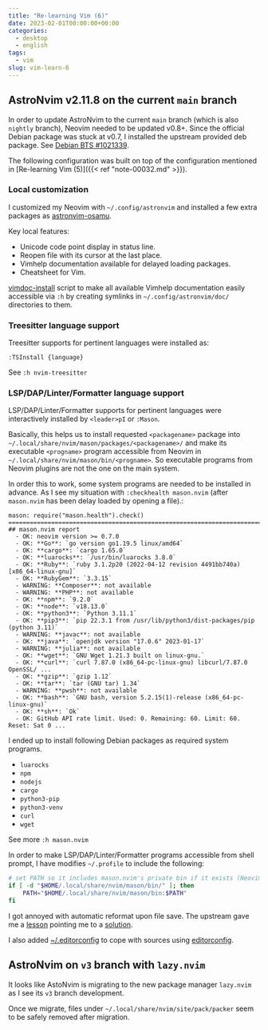 ```yaml
---
title: "Re-learning Vim (6)"
date: 2023-02-01T00:00:00+00:00
categories:
  - desktop
  - english
tags:
  - vim
slug: vim-learn-6
---
```


## AstroNvim v2.11.8 on the current `main` branch

In order to update AstroNvim to the current `main` branch (which is also
`nightly` branch), Neovim needed to be updated v0.8+. Since the official Debian
package was stuck at v0.7, I installed the upstream provided deb package. See
[Debian BTS #1021339](https://bugs.debian.org/1021339).

The following configuration was built on top of the configuration mentioned in
[Re-learning Vim (5)]({{< ref "note-00032.md" >}}).

### Local customization

I customized my Neovim with `~/.config/astronvim` and installed a few extra
packages as [astronvim-osamu](https://github.com/osamuaoki/astronvim-osamu).

Key local features:

- Unicode code point display in status line.
- Reopen file with its cursor at the last place.
- Vimhelp documentation available for delayed loading packages.
- Cheatsheet for Vim.

[vimdoc-install](https://github.com/osamuaoki/osamu-utils/blob/main/vimdoc-install)
script to make all available Vimhelp documentation easily accessible via `:h`
by creating symlinks in `~/.config/astronvim/doc/` directories to them.

### Treesitter language support

Treesitter supports for pertinent languages were installed as:

```vim
:TSInstall {language}
```

See `:h nvim-treesitter`

### LSP/DAP/Linter/Formatter language support

LSP/DAP/Linter/Formatter supports for pertinent languages were interactively
installed by `<leader>pI` or `:Mason`.

Basically, this helps us to install requested `<packagename>` package into
`~/.local/share/nvim/mason/packages/<packagename>/` and make its executable
`<progname>` program accessible from Neovim in
`~/.local/share/nvim/mason/bin/<progname>`. So executable programs from Neovim
plugins are not the one on the main system.

In order this to work, some system programs are needed to be installed in
advance. As I see my situation with `:checkhealth mason.nvim` (after
`mason.nvim` has been delay loaded by opening a file).:

```text
mason: require("mason.health").check()
========================================================================
## mason.nvim report
  - OK: neovim version >= 0.7.0
  - OK: **Go**: `go version go1.19.5 linux/amd64`
  - OK: **cargo**: `cargo 1.65.0`
  - OK: **luarocks**: `/usr/bin/luarocks 3.8.0`
  - OK: **Ruby**: `ruby 3.1.2p20 (2022-04-12 revision 4491bb740a) [x86_64-linux-gnu]`
  - OK: **RubyGem**: `3.3.15`
  - WARNING: **Composer**: not available
  - WARNING: **PHP**: not available
  - OK: **npm**: `9.2.0`
  - OK: **node**: `v18.13.0`
  - OK: **python3**: `Python 3.11.1`
  - OK: **pip3**: `pip 22.3.1 from /usr/lib/python3/dist-packages/pip (python 3.11)`
  - WARNING: **javac**: not available
  - OK: **java**: `openjdk version "17.0.6" 2023-01-17`
  - WARNING: **julia**: not available
  - OK: **wget**: `GNU Wget 1.21.3 built on linux-gnu.`
  - OK: **curl**: `curl 7.87.0 (x86_64-pc-linux-gnu) libcurl/7.87.0 OpenSSL/ ...
  - OK: **gzip**: `gzip 1.12`
  - OK: **tar**: `tar (GNU tar) 1.34`
  - WARNING: **pwsh**: not available
  - OK: **bash**: `GNU bash, version 5.2.15(1)-release (x86_64-pc-linux-gnu)`
  - OK: **sh**: `Ok`
  - OK: GitHub API rate limit. Used: 0. Remaining: 60. Limit: 60. Reset: Sat 0 ...
```

I ended up to install following Debian packages as required system programs.

- `luarocks`
- `npm`
- `nodejs`
- `cargo`
- `python3-pip`
- `python3-venv`
- `curl`
- `wget`

See more `:h mason.nvim`

In order to make LSP/DAP/Linter/Formatter programs accessible from shell
prompt, I have modifies `~/.profile` to include the following:

```sh
# set PATH so it includes mason.nvim's private bin if it exists (Neovim/mason.nvim)
if [ -d "$HOME/.local/share/nvim/mason/bin/" ]; then
    PATH="$HOME/.local/share/nvim/mason/bin:$PATH"
fi
```

I got annoyed with automatic reformat upon file save.  The upstream gave me a
[lesson](https://github.com/AstroNvim/AstroNvim/issues/1572) pointing me to a
[solution](https://astronvim.com/Recipes/advanced_lsp#disabling-formatting-for-a-list-of-language-servers).

I also added
[~/.editorconfig](https://github.com/osamuaoki/osamu-utils/blob/main/dot/.editorconfig)
to cope with sources using [editorconfig](https://editorconfig.org/).

## AstroNvim on `v3` branch with `lazy.nvim`

It looks like AstoNvim is migrating to the new package manager `lazy.nvim` as I
see its `v3` branch development.

Once we migrate, files under `~/.local/share/nvim/site/pack/packer` seem to be
safely removed after migration.

<!-- vim: set sw=4 sts=4 ai si et tw=79 ft=markdown: -->
